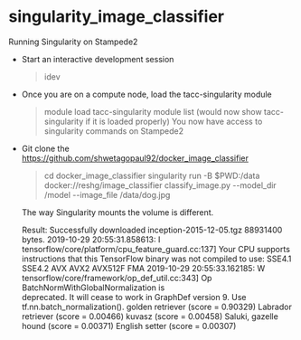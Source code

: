 # singularity_image_classifier

Running Singularity on Stampede2

- Start an interactive development session
  > idev
- Once you are on a compute node, load the tacc-singularity module
  > module load tacc-singularity
  > module list (would now show tacc-singularity if it is loaded properly)
  You now have access to singularity commands on Stampede2
- Git clone the https://github.com/shwetagopaul92/docker_image_classifier
  > cd docker_image_classifier
  > singularity run -B $PWD:/data docker://reshg/image_classifier classify_image.py --model_dir /model --image_file /data/dog.jpg
  
  The way Singularity mounts the volume is different. 
  
  Result: 
  Successfully downloaded inception-2015-12-05.tgz 88931400 bytes.
  2019-10-29 20:55:31.858613: I tensorflow/core/platform/cpu_feature_guard.cc:137] Your CPU supports instructions that this     TensorFlow binary was not compiled to use: SSE4.1 SSE4.2 AVX AVX2 AVX512F FMA
  2019-10-29 20:55:33.162185: W tensorflow/core/framework/op_def_util.cc:343] Op BatchNormWithGlobalNormalization is          
  deprecated. It will cease to work in GraphDef version 9. Use tf.nn.batch_normalization().
  golden retriever (score = 0.90329)
  Labrador retriever (score = 0.00466)
  kuvasz (score = 0.00458)
  Saluki, gazelle hound (score = 0.00371)
  English setter (score = 0.00307)
